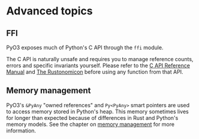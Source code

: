 # Advanced topics

## FFI

PyO3 exposes much of Python's C API through the `ffi` module.

The C API is naturally unsafe and requires you to manage reference counts, errors and specific invariants yourself. Please refer to the [C API Reference Manual](https://docs.python.org/3/c-api/) and [The Rustonomicon](https://doc.rust-lang.org/nightly/nomicon/ffi.html) before using any function from that API.

## Memory management

PyO3's `&PyAny` "owned references" and `Py<PyAny>` smart pointers are used to
access memory stored in Python's heap.  This memory sometimes lives for longer
than expected because of differences in Rust and Python's memory models.  See
the chapter on [memory management](./memory.md) for more information.
